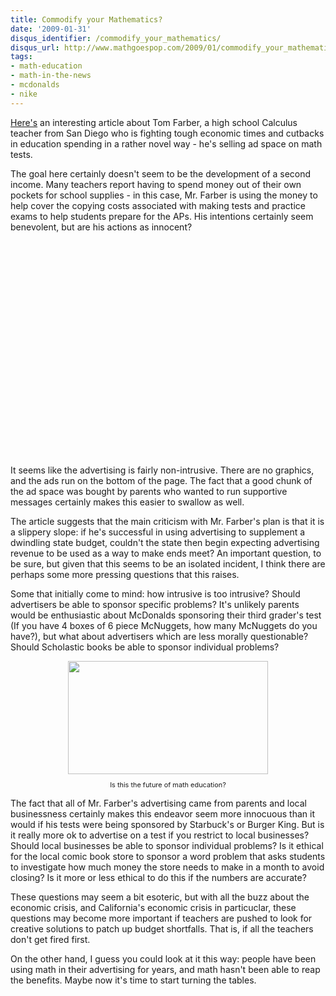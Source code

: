 ```yaml
---
title: Commodify your Mathematics?
date: '2009-01-31'
disqus_identifier: /commodify_your_mathematics/
disqus_url: http://www.mathgoespop.com/2009/01/commodify_your_mathematics.html
tags:
- math-education
- math-in-the-news
- mcdonalds
- nike
---
```

<a href="http://www.usatoday.com/news/education/2008-12-01-test-ads_N.htm">Here's</a> an interesting article about Tom Farber, a high school Calculus teacher from San Diego who is fighting tough economic times and cutbacks in education spending in a rather novel way - he's selling ad space on math tests.

The goal here certainly doesn't seem to be the development of a second income.  Many teachers report having to spend money out of their own pockets for school supplies - in this case, Mr. Farber is using the money to help cover the copying costs associated with making tests and practice exams to help students prepare for the APs.  His intentions certainly seem benevolent, but are his actions as innocent?

<center><object height="344" width="425"><param name="movie" value="http://www.youtube.com/v/5UA_LIKizTA&amp;hl=en&amp;fs=1"><param name="allowFullScreen" value="true"><param name="allowscriptaccess" value="always"><embed src="http://www.youtube.com/v/5UA_LIKizTA&amp;hl=en&amp;fs=1" type="application/x-shockwave-flash" allowscriptaccess="always" allowfullscreen="true" height="344" width="425"></embed></object></center>

It seems like the advertising is fairly non-intrusive.  There are no graphics, and the ads run on the bottom of the page.  The fact that a good chunk of the ad space was bought by parents who wanted to run supportive messages certainly makes this easier to swallow as well.

The article suggests that the main criticism with Mr. Farber's plan is that it is a slippery slope: if he's successful in using advertising to supplement a dwindling state budget, couldn't the state then begin expecting advertising revenue to be used as a way to make ends meet?  An important question, to be sure, but given that this seems to be an isolated incident, I think there are perhaps some more pressing questions that this raises.

Some that initially come to mind: how intrusive is too intrusive?  Should advertisers be able to sponsor specific problems?  It's unlikely parents would be enthusiastic about McDonalds sponsoring their third grader's test (If you have 4 boxes of 6 piece McNuggets, how many McNuggets do you have?), but what about advertisers which are less morally questionable?  Should Scholastic books be able to sponsor individual problems?

<div style="text-align: center;"><a href="http://4.bp.blogspot.com/_fM0L9abY3bo/SYTPVVgo9cI/AAAAAAAAAL8/DZpengsZTzI/s1600-h/mcd.jpg"><img style="margin: 0px auto 10px; display: block; text-align: center; cursor: pointer; width: 320px; height: 181px;" src="http://4.bp.blogspot.com/_fM0L9abY3bo/SYTPVVgo9cI/AAAAAAAAAL8/DZpengsZTzI/s320/mcd.jpg" alt="" id="BLOGGER_PHOTO_ID_5297587027152795074" border="0" /></a><span style="font-size:78%;">Is this the future of math education?</span><br /></div>

The fact that all of Mr. Farber's advertising came from parents and local businessness certainly makes this endeavor seem more innocuous than it would if his tests were being sponsored by Starbuck's or Burger King.  But is it really more ok to advertise on a test if you restrict to local businesses?  Should local businesses be able to sponsor individual problems?  Is it ethical for the local comic book store to sponsor a word problem that asks students to investigate how much money the store needs to make in a month to avoid closing?  Is it more or less ethical to do this if the numbers are accurate?

These questions may seem a bit esoteric, but with all the buzz about the economic crisis, and California's economic crisis in particuclar, these questions may become more important if teachers are pushed to look for creative solutions to patch up budget shortfalls.  That is, if all the teachers don't get fired first.

On the other hand, I guess you could look at it this way: people have been using math in their advertising for years, and math hasn't been able to reap the benefits.  Maybe now it's time to start turning the tables.